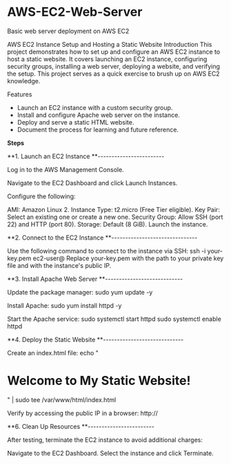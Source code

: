 # AWS-EC2-Web-Server
Basic web server deployment on AWS EC2

AWS EC2 Instance Setup and Hosting a Static Website
Introduction
This project demonstrates how to set up and configure an AWS EC2 instance to host a static website. It covers launching an EC2 instance, configuring security groups, installing a web server, deploying a website, and verifying the setup. This project serves as a quick exercise to brush up on AWS EC2 knowledge.

Features
- Launch an EC2 instance with a custom security group.
- Install and configure Apache web server on the instance.
- Deploy and serve a static HTML website.
- Document the process for learning and future reference.


**Steps**

**1. Launch an EC2 Instance
**------------------------

Log in to the AWS Management Console.

Navigate to the EC2 Dashboard and click Launch Instances.

Configure the following:

AMI: Amazon Linux 2.
Instance Type: t2.micro (Free Tier eligible).
Key Pair: Select an existing one or create a new one.
Security Group: Allow SSH (port 22) and HTTP (port 80).
Storage: Default (8 GiB).
Launch the instance.


**2. Connect to the EC2 Instance
**-------------------------------

Use the following command to connect to the instance via SSH:
ssh -i your-key.pem ec2-user@<public-ip>
Replace your-key.pem with the path to your private key file and <public-ip> with the instance's public IP.



**3. Install Apache Web Server
**----------------------------

Update the package manager:
sudo yum update -y

Install Apache:
sudo yum install httpd -y

Start the Apache service:
sudo systemctl start httpd
sudo systemctl enable httpd



**4. Deploy the Static Website
**-----------------------------

Create an index.html file:
echo "<h1>Welcome to My Static Website!</h1>" | sudo tee /var/www/html/index.html

Verify by accessing the public IP in a browser:
http://<public-ip>



**6. Clean Up Resources
**------------------------

After testing, terminate the EC2 instance to avoid additional charges:

Navigate to the EC2 Dashboard.
Select the instance and click Terminate.

